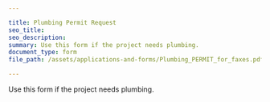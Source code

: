 ```yaml
---

title: Plumbing Permit Request
seo_title:
seo_description:
summary: Use this form if the project needs plumbing.
document_type: form
file_path: /assets/applications-and-forms/Plumbing_PERMIT_for_faxes.pdf

---
```

Use this form if the project needs plumbing.
